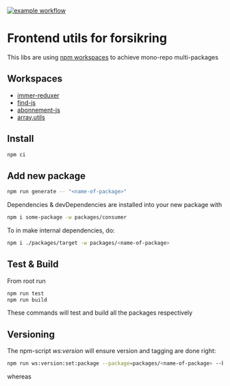 [![example workflow](https://github.com/hansogj/utils-ws/actions/workflows/webpack.yml/badge.svg)](https://github.com/hansogj/utils-ws/actions/workflows/webpack.yml/badge.svg)

# Frontend utils for forsikring

This libs are using [npm workspaces](https://docs.npmjs.com/cli/v7/using-npm/workspaces) to achieve mono-repo multi-packages

## Workspaces

- [immer-reduxer](./packages/immer-reduxer/README.md)
- [find-js](./packages/find-js/README.md)
- [abonnement-js](./packages/abonnement-js/README.md)
- [array.utils](./packages/array.utils/README.md)

[//]: <> (package-list-placeholder-do-not-remove)

## Install

```bash
npm ci
```

## Add new package

```bash
npm run generate -- "<name-of-package>"
```

Dependencies & devDependencies are installed into your new package with

```bash
npm i some-package -w packages/consumer
```

To in make internal dependencies, do:

```bash
npm i ./packages/target -w packages/<name-of-package>
```

## Test & Build

From root run

```bash
npm run test
npm run build
```

These commands will test and build all the packages respectively

## Versioning

The npm-script _ws:version_ will ensure version and tagging are done right:

```bash
npm run ws:version:set:package --package=packages/<name-of-package> --bump=<new-version-number>
```

whereas

```bash

